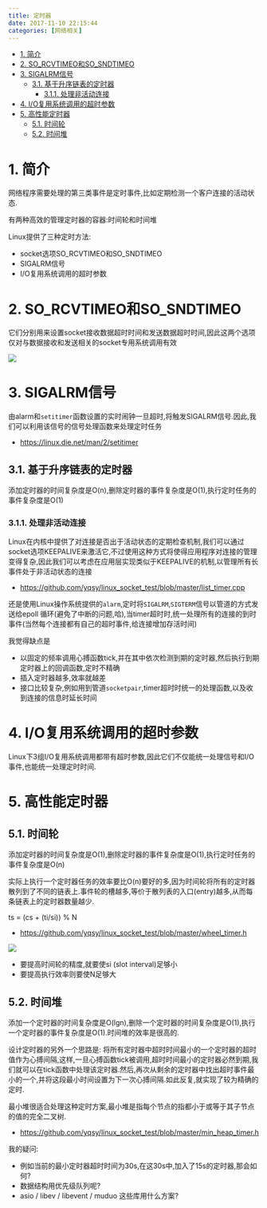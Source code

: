 ```yaml
---
title: 定时器
date: 2017-11-10 22:15:44
categories: [网络相关]
---
```


<!-- TOC -->

- [1. 简介](#1-简介)
- [2. SO_RCVTIMEO和SO_SNDTIMEO](#2-so_rcvtimeo和so_sndtimeo)
- [3. SIGALRM信号](#3-sigalrm信号)
    - [3.1. 基于升序链表的定时器](#31-基于升序链表的定时器)
        - [3.1.1. 处理非活动连接](#311-处理非活动连接)
- [4. I/O复用系统调用的超时参数](#4-io复用系统调用的超时参数)
- [5. 高性能定时器](#5-高性能定时器)
    - [5.1. 时间轮](#51-时间轮)
    - [5.2. 时间堆](#52-时间堆)

<!-- /TOC -->

<a id="markdown-1-简介" name="1-简介"></a>
# 1. 简介

网络程序需要处理的第三类事件是定时事件,比如定期检测一个客户连接的活动状态.

有两种高效的管理定时器的容器:时间轮和时间堆

Linux提供了三种定时方法:
* socket选项SO_RCVTIMEO和SO_SNDTIMEO
* SIGALRM信号
* I/O复用系统调用的超时参数

<a id="markdown-2-so_rcvtimeo和so_sndtimeo" name="2-so_rcvtimeo和so_sndtimeo"></a>
# 2. SO_RCVTIMEO和SO_SNDTIMEO

它们分别用来设置socket接收数据超时时间和发送数据超时时间,因此这两个选项仅对与数据接收和发送相关的socket专用系统调用有效

![](http://ouxarji35.bkt.clouddn.com/snipaste_20171110_172550.png)

<a id="markdown-3-sigalrm信号" name="3-sigalrm信号"></a>
# 3. SIGALRM信号

由alarm和`setitimer`函数设置的实时闹钟一旦超时,将触发SIGALRM信号.因此,我们可以利用该信号的信号处理函数来处理定时任务

* https://linux.die.net/man/2/setitimer


<a id="markdown-31-基于升序链表的定时器" name="31-基于升序链表的定时器"></a>
## 3.1. 基于升序链表的定时器
添加定时器的时间复杂度是O(n),删除定时器的事件复杂度是O(1),执行定时任务的事件复杂度是O(1)


<a id="markdown-311-处理非活动连接" name="311-处理非活动连接"></a>
### 3.1.1. 处理非活动连接
Linux在内核中提供了对连接是否出于活动状态的定期检查机制,我们可以通过socket选项KEEPALIVE来激活它,不过使用这种方式将使得应用程序对连接的管理变得复杂,因此我们可以考虑在应用层实现类似于KEEPALIVE的机制,以管理所有长事件处于非活动状态的连接

* https://github.com/yqsy/linux_socket_test/blob/master/list_timer.cpp

还是使用Linux操作系统提供的`alarm`,定时将`SIGALRM`,`SIGTERM`信号以管道的方式发送给epoll 循环(避免了中断的问题,哈),当timer超时时,统一处理所有的连接的到时事件(当然每个连接都有自己的超时事件,给连接增加存活时间)

我觉得缺点是
* 以固定的频率调用心搏函数tick,并在其中依次检测到期的定时器,然后执行到期定时器上的回调函数,定时不精确
* 插入定时器越多,效率就越差
* 接口比较复杂,例如用到管道`socketpair`,timer超时时统一的处理函数,以及收到连接的信息时延长时间

<a id="markdown-4-io复用系统调用的超时参数" name="4-io复用系统调用的超时参数"></a>
# 4. I/O复用系统调用的超时参数
Linux下3组I/O复用系统调用都带有超时参数,因此它们不仅能统一处理信号和I/O事件,也能统一处理定时时间.

<a id="markdown-5-高性能定时器" name="5-高性能定时器"></a>
# 5. 高性能定时器

<a id="markdown-51-时间轮" name="51-时间轮"></a>
## 5.1. 时间轮
添加定时器的时间复杂度是O(1),删除定时器的事件复杂度是O(1),执行定时任务的事件复杂度是O(n)

实际上执行一个定时器任务的效率要比O(n)要好的多,因为时间轮将所有的定时器散列到了不同的链表上.事件轮的槽越多,等价于散列表的入口(entry)越多,从而每条链表上的定时器数量越少.


ts = (cs + (ti/si)) % N

* https://github.com/yqsy/linux_socket_test/blob/master/wheel_timer.h

![](http://ouxarji35.bkt.clouddn.com/snipaste_20171112_194842.png)

* 要提高时间轮的精度,就要使si (slot interval)足够小
* 要提高执行效率则要使N足够大

<a id="markdown-52-时间堆" name="52-时间堆"></a>
## 5.2. 时间堆
添加一个定时器的时间复杂度是O(lgn),删除一个定时器的时间复杂度是O(1),执行一个定时器的事件复杂度是O(1).时间堆的效率是很高的.

设计定时器的另外一个思路是: 将所有定时器中超时时间最小的一个定时器的超时值作为心搏间隔,这样,一旦心搏函数tick被调用,超时时间最小的定时器必然到期,我们就可以在tick函数中处理该定时器.然后,再次从剩余的定时器中找出超时事件最小的一个,并将这段最小时间设置为下一次心搏间隔.如此反复,就实现了较为精确的定时.

最小堆很适合处理这种定时方案,最小堆是指每个节点的指都小于或等于其子节点的值的完全二叉树.

* https://github.com/yqsy/linux_socket_test/blob/master/min_heap_timer.h

我的疑问:
* 例如当前的最小定时器超时时间为30s,在这30s中,加入了15s的定时器,那会如何?
* 数据结构用优先级队列呢?
* asio / libev / libevent / muduo 这些库用什么方案?
